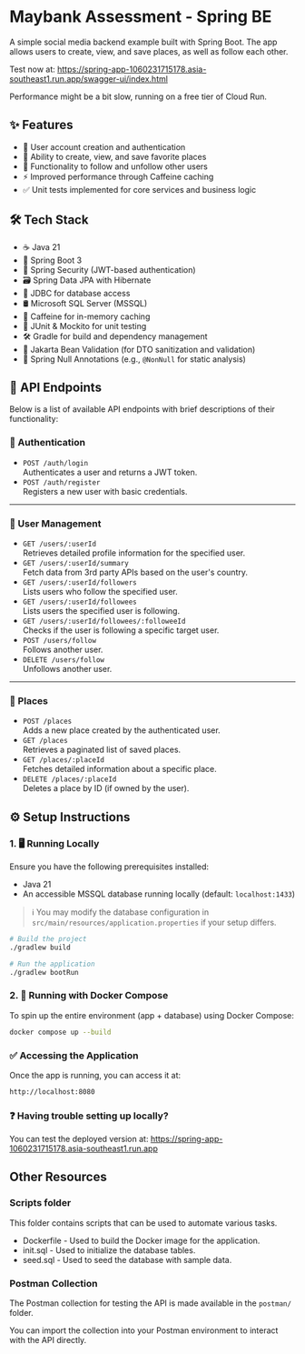 # Maybank Assessment - Spring BE

A simple social media backend example built with Spring Boot. The app allows users to create, view, and save places, as well as follow each other.

Test now at: https://spring-app-1060231715178.asia-southeast1.run.app/swagger-ui/index.html

Performance might be a bit slow, running on a free tier of Cloud Run.

## ✨ Features

- 👤 User account creation and authentication
- 📍 Ability to create, view, and save favorite places
- 🔗 Functionality to follow and unfollow other users
- ⚡ Improved performance through Caffeine caching
- ✅ Unit tests implemented for core services and business logic

## 🛠️ Tech Stack

- ☕ Java 21
- 🌱 Spring Boot 3
- 🔐 Spring Security (JWT-based authentication)
- 🗃️ Spring Data JPA with Hibernate
- 🔌 JDBC for database access
- 🛢️ Microsoft SQL Server (MSSQL)
- 🧠 Caffeine for in-memory caching
- 🧪 JUnit & Mockito for unit testing
- 🛠️ Gradle for build and dependency management
- 🧼 Jakarta Bean Validation (for DTO sanitization and validation)
- 🔎 Spring Null Annotations (e.g., `@NonNull` for static analysis)

## 🔗 API Endpoints

Below is a list of available API endpoints with brief descriptions of their functionality:

### 🔐 Authentication
- `POST /auth/login`  
  Authenticates a user and returns a JWT token.
- `POST /auth/register`  
  Registers a new user with basic credentials.

---

### 👤 User Management
- `GET /users/:userId`  
  Retrieves detailed profile information for the specified user.
- `GET /users/:userId/summary`  
  Fetch data from 3rd party APIs based on the user's country.
- `GET /users/:userId/followers`  
  Lists users who follow the specified user.
- `GET /users/:userId/followees`  
  Lists users the specified user is following.
- `GET /users/:userId/followees/:followeeId`  
  Checks if the user is following a specific target user.
- `POST /users/follow`  
  Follows another user.
- `DELETE /users/follow`  
  Unfollows another user.

---

### 📍 Places
- `POST /places`  
  Adds a new place created by the authenticated user.
- `GET /places`  
  Retrieves a paginated list of saved places.
- `GET /places/:placeId`  
  Fetches detailed information about a specific place.
- `DELETE /places/:placeId`  
  Deletes a place by ID (if owned by the user).


## ⚙️ Setup Instructions

### 1. 🖥️ Running Locally

Ensure you have the following prerequisites installed:
- Java 21
- An accessible MSSQL database running locally (default: `localhost:1433`)

> ℹ️ You may modify the database configuration in `src/main/resources/application.properties` if your setup differs.

```bash
# Build the project
./gradlew build

# Run the application
./gradlew bootRun
```

### 2. 🐳 Running with Docker Compose
To spin up the entire environment (app + database) using Docker Compose:
```bash
docker compose up --build
```

### ✅ Accessing the Application
Once the app is running, you can access it at:
```bash
http://localhost:8080
```

### ❓ Having trouble setting up locally?

You can test the deployed version at: https://spring-app-1060231715178.asia-southeast1.run.app

## Other Resources

### Scripts folder

This folder contains scripts that can be used to automate various tasks.

- Dockerfile - Used to build the Docker image for the application.
- init.sql - Used to initialize the database tables.
- seed.sql - Used to seed the database with sample data.

### Postman Collection

The Postman collection for testing the API is made available in the `postman/` folder.

You can import the collection into your Postman environment to interact with the API directly.